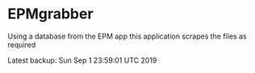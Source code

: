 # EPMgrabber
Using a database from the EPM app this application scrapes the files as required


Latest backup: Sun Sep 1 23:59:01 UTC 2019
